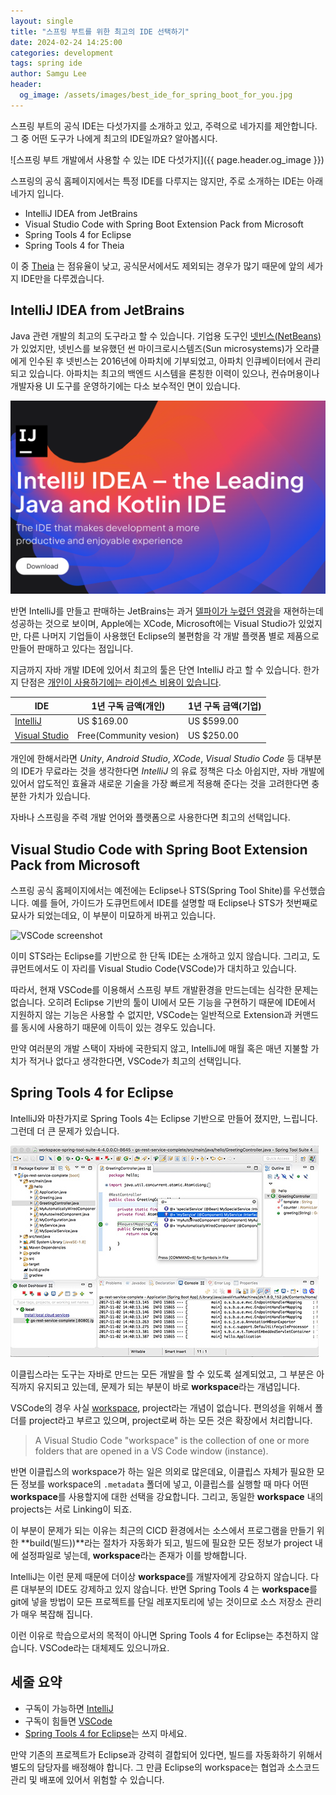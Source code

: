 ```yaml
---
layout: single
title: "스프링 부트를 위한 최고의 IDE 선택하기"
date: 2024-02-24 14:25:00
categories: development
tags: spring ide
author: Samgu Lee
header:
  og_image: /assets/images/best_ide_for_spring_boot_for_you.jpg
---
```


스프링 부트의 공식 IDE는 다섯가지를 소개하고 있고, 주력으로 네가지를 제안합니다. 그 중 어떤 도구가 나에게 최고의 IDE일까요? 알아봅시다.

![스프링 부트 개발에서 사용할 수 있는 IDE 다섯가지]({{ page.header.og_image }})

스프링의 공식 홈페이지에서는 특정 IDE를 다루지는 않지만, 주로 소개하는 IDE는 아래 네가지 입니다.

- IntelliJ IDEA from JetBrains
- Visual Studio Code with Spring Boot Extension Pack from Microsoft
- Spring Tools 4 for Eclipse
- Spring Tools 4 for Theia

이 중 [Theia](https://theia-ide.org/) 는 점유율이 낮고, 공식문서에서도 제외되는 경우가 많기 때문에 앞의 세가지 IDE만을 다루겠습니다.

## IntelliJ IDEA from JetBrains

Java 관련 개발의 최고의 도구라고 할 수 있습니다. 기업용 도구인 [넷빈스(NetBeans)](https://netbeans.apache.org/front/main/index.html)가 있었지만, 넷빈스를 보유했던 썬 마이크로시스템즈(Sun microsystems)가 오라클에게 인수된 후 넷빈스는 2016년에 아파치에 기부되었고, 아파치 인큐베이터에서 관리되고 있습니다. 아파치는 최고의 백엔드 시스템을 론칭한 이력이 있으나, 컨슈머용이나 개발자용 UI 도구를 운영하기에는 다소 보수적인 면이 있습니다.

![IntelliJ 홈페이지 스크린샷](/assets/images/screenshot_intellij_ide.png)

반면 IntelliJ를 만들고 판매하는 JetBrains는 과거 [델파이가 누렸던 영광](https://www.embarcadero.com/products/delphi)을 재현하는데 성공하는 것으로 보이며, Apple에는 XCode, Microsoft에는 Visual Studio가 있었지만, 다른 나머지 기업들이 사용했던 Eclipse의 불편함을 각 개발 플랫폼 별로 제품으로 만들어 판매하고 있다는 점입니다.

지금까지 자바 개발 IDE에 있어서 최고의 툴은 단연 IntelliJ 라고 할 수 있습니다. 한가지 단점은 [개인이 사용하기에는 라이센스 비용이 있습니다](https://www.jetbrains.com/idea/buy/?section=personal&billing=yearly).

| IDE                                                                               | 1년 구독 금액(개인)    | 1년 구독 금액(기업) |
| --------------------------------------------------------------------------------- | ---------------------- | ------------------- |
| [IntelliJ](https://www.jetbrains.com/idea/buy/?section=commercial&billing=yearly) | US $169.00             | US $599.00          |
| [Visual Studio](https://visualstudio.microsoft.com/vs/pricing/?tab=business)      | Free(Community vesion) | US $250.00          |

개인에 한해서라면 _Unity_, _Android Studio_, _XCode_, _Visual Studio Code_ 등 대부분의 IDE가 무료라는 것을 생각한다면 _IntelliJ_ 의 유료 정책은 다소 아쉽지만, 자바 개발에 있어서 압도적인 효율과 새로운 기술을 가장 빠르게 적용해 준다는 것을 고려한다면 충분한 가치가 있습니다.

자바나 스프링을 주력 개발 언어와 플랫폼으로 사용한다면 최고의 선택입니다.

## Visual Studio Code with Spring Boot Extension Pack from Microsoft

스프링 공식 홈페이지에서는 예전에는 Eclipse나 STS(Spring Tool Shite)를 우선했습니다. 예를 들어, 가이드가 도큐먼트에서 IDE를 설명할 때 Eclipse나 STS가 첫번째로 묘사가 되었는데요, 이 부분이 미묘하게 바뀌고 있습니다.

![VSCode screenshot](https://code.visualstudio.com/assets/home/home-screenshot-mac-lg-2x.png)

이미 STS라는 Eclipse를 기반으로 한 단독 IDE는 소개하고 있지 않습니다. 그리고, 도큐먼트에서도 이 자리를 Visual Studio Code(VSCode)가 대치하고 있습니다.

따라서, 현재 VSCode를 이용해서 스프링 부트 개발환경을 만드는데는 심각한 문제는 없습니다. 오히려 Eclipse 기반의 툴이 UI에서 모든 기능을 구현하기 때문에 IDE에서 지원하지 않는 기능은 사용할 수 없지만, VSCode는 일반적으로 Extension과 커맨드를 동시에 사용하기 때문에 이득이 있는 경우도 있습니다.

만약 여러분의 개발 스택이 자바에 국한되지 않고, IntelliJ에 매월 혹은 매년 지불할 가치가 적거나 없다고 생각한다면, VSCode가 최고의 선택입니다.

## Spring Tools 4 for Eclipse

IntelliJ와 마찬가지로 Spring Tools 4는 Eclipse 기반으로 만들어 졌지만, 느립니다. 그런데 더 큰 문제가 있습니다.

![Spring Tools 4 for Eclipse 스크린샷](/assets/images/eclipse-shot.jpg)

이클립스라는 도구는 자바로 만드는 모든 개발을 할 수 있도록 설계되었고, 그 부분은 아직까지 유지되고 있는데, 문제가 되는 부분이 바로 **workspace**라는 개념입니다.

VSCode의 경우 사실 [workspace](https://code.visualstudio.com/docs/editor/workspaces), project라는 개념이 없습니다. 편의성을 위해서 폴더를 project라고 부르고 있으며, project로써 하는 모든 것은 확장에서 처리합니다.

> A Visual Studio Code "workspace" is the collection of one or more folders that are opened in a VS Code window (instance).

반면 이클립스의 workspace가 하는 일은 의외로 많은데요, 이클립스 자체가 필요한 모든 정보를 workspace의 `.metadata` 폴더에 넣고, 이클립스를 실행할 때 마다 어떤 **workspace**를 사용할지에 대한 선택을 강요합니다. 그리고, 동일한 **workspace** 내의 projects는 서로 Linking이 되죠.

이 부분이 문제가 되는 이유는 최근의 CICD 환경에서는 소스에서 프로그램을 만들기 위한 **build(빌드))**라는 절차가 자동화가 되고, 빌드에 필요한 모든 정보가 project 내에 설정파일로 넣는데, **workspace**라는 존재가 이를 방해합니다.

IntelliJ는 이런 문제 때문에 더이상 **workspace**를 개발자에게 강요하지 않습니다. 다른 대부분의 IDE도 강제하고 있지 않습니다. 반면 Spring Tools 4 는 **workspace**를 git에 넣을 방법이 모든 프로젝트를 단일 레포지토리에 넣는 것이므로 소스 저장소 관리가 매우 복잡해 집니다.

이런 이유로 학습으로서의 목적이 아니면 Spring Tools 4 for Eclipse는 추천하지 않습니다. VSCode라는 대체제도 있으니까요.

## 세줄 요약

- 구독이 가능하면 [IntelliJ](https://www.jetbrains.com/idea/)
- 구독이 힘들면 [VSCode](https://code.visualstudio.com/)
- [Spring Tools 4 for Eclipse](https://spring.io/tools)는 쓰지 마세요.

만약 기존의 프로젝트가 Eclipse과 강력히 결합되어 있다면, 빌드를 자동화하기 위해서 별도의 담당자를 배정해야 합니다. 그 만큼 Eclipse의 workspace는 협업과 소스코드 관리 및 배포에 있어서 위험할 수 있습니다.
